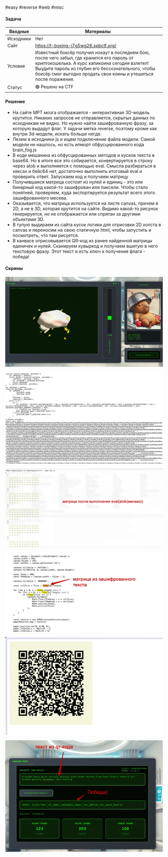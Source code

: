 #easy #reverse #web #misc 

#### Задача

| Вводные   | Материалы                                                                                                                                                                                                                                                                |
| --------- | ------------------------------------------------------------------------------------------------------------------------------------------------------------------------------------------------------------------------------------------------------------------------ |
| Исходники | Нет                                                                                                                                                                                                                                                                      |
| Сайт      | https://t-boxing-i7g5wg26.spbctf.org/                                                                                                                                                                                                                                    |
| Условие   | Известный боксёр получил нокаут в последнем бою, после чего забыл, где хранится его пароль от криптокошелька. А курс капикоина сегодня взлетел! Выудите пароль из глубин его бессознательного, чтобы боксёр смог выгодно продать свои коины и утешиться после поражения. |
| Статус    | 🟢 Решено на CTF                                                                                                                                                                                                                                                         |

#### Решение

- На сайте МРТ мозга отображается - интерактивная 3D-модель крутится. Никаких запросов не отправляется, скрытых данных по исходникам не видно. Но нужно найти зашифрованную фразу, за которую выдадут флаг. У задачи метка reverse, поэтому кроме как внутри 3d-модели, искать больше негде.
- Лезем в исходники js и ищем подключение файла модели. Самой модели не нашлось, но есть ипморт обфусцированного кода brain_fog.js
- В коде мешанина из обфусцированных методов и кусков текста в base64. Но в итоге все это собирается, конвертируется в строку через atob и выполняется с помощью eval. Смысла разбираться в хексах и бейс64 нет, достаточно выполнить итоговый eval и проверить ответ. Запускаем код и получаем матрицу
- Получившаяся матрица состоит из нулей и единиц - это или бинарный код какой-то зашифрован или пиксели. Чтобы стало понятней, проверяем, куда экспортируется результат всего этого зашифрованного месева.
- Оказывается, что матрица используется на листе canvas, причем в 2D, а не в 3D, которая крутится на сайте. Видимо какой-то рисунок генерируется, но не отображается или спрятан за другими объектами 3D. 
- В тупую выдираем из сайта кусок логики для отрисовки 2D холста в canvas и переносим на свою статичную html, чтобы запустить и посмотреть, что там рисуется. 
- В канвасе отрисовывается QR-код из ранее найденной матрицы еденичек и нулей. Сканируем кувыркод и получаем вшитую в него текстовую фразу. Этот текст и есть ключ к получения флага - победа!

#### Скрины

![](./assets/image-31.webp)

![](./assets/image-32.webp)

![](./assets/image-33.webp)

![](./assets/image-34.webp)

![](./assets/image-35.webp)

![](./assets/image-36.webp)
